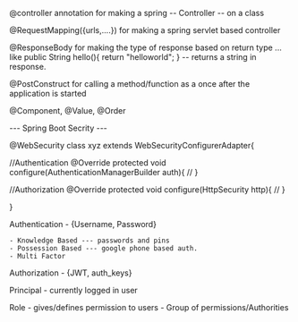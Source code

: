 @controller annotation for making a spring -- Controller -- on a class

@RequestMapping({urls,....}) for making a spring servlet based controller

@ResponseBody for making the type of response based on return type ... like 
public String hello(){
 return "helloworld";
} -- returns a string in response.

@PostConstruct for calling a method/function as a once after the application is started

@Component, @Value, @Order

--- Spring Boot Secrity ---

@WebSecurity
class xyz extends WebSecurityConfigurerAdapter{

//Authentication
@Override
protected void configure(AuthenticationManagerBuilder auth){
//
}


//Authorization
@Override
protected void configure(HttpSecurity http){
//
}

}

Authentication - {Username, Password}

	- Knowledge Based --- passwords and pins
	- Possession Based --- google phone based auth.
	- Multi Factor

	

Authorization - {JWT, auth_keys} 

Principal - currently logged in user

Role - gives/defines permission to users
	- Group of permissions/Authorities


